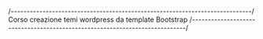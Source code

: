 /----------------------------------------------------------------------------/
Corso creazione temi wordpress da template Bootstrap
/----------------------------------------------------------------------------/
